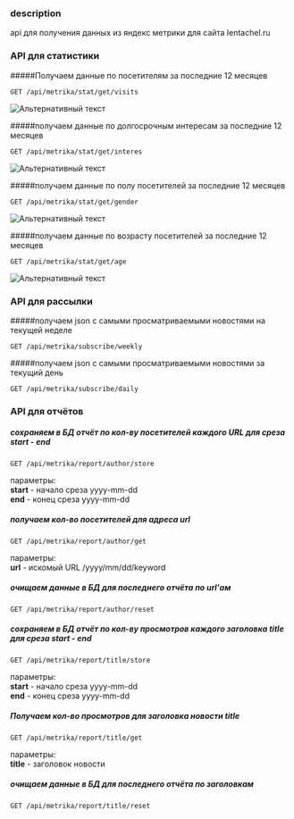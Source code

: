 ### description
api для получения данных из яндекс метрики для сайта lentachel.ru

### API для статистики  

#####Получаем данные по посетителям за последние 12 месяцев
```http request
GET /api/metrika/stat/get/visits
``` 
![Альтернативный текст](https://lentachel.ru/netcat_files/userfiles/static/stat.png)  

  
#####получаем данные по долгосрочным интересам за последние 12 месяцев
```http request
GET /api/metrika/stat/get/interes
```    
![Альтернативный текст](https://lentachel.ru/netcat_files/userfiles/static/interes.png?1559409539)


#####получаем данные по полу посетителей за последние 12 месяцев

```http request
GET /api/metrika/stat/get/gender
```  
![Альтернативный текст](https://lentachel.ru/netcat_files/userfiles/static/gender.png?1559409536)


#####получаем данные по возрасту посетителей за последние 12 месяцев
```http request
GET /api/metrika/stat/get/age
```
![Альтернативный текст](https://lentachel.ru/netcat_files/userfiles/static/age.png?1559409534)


### API для рассылки  

#####получаем json с самыми просматриваемыми новостями на текущей неделе
```http request
GET /api/metrika/subscribe/weekly
```
  
#####получаем json с самыми просматриваемыми новостями за текущий день
```http request
GET /api/metrika/subscribe/daily
```


### API для отчётов  

##### сохраняем в БД отчёт по кол-ву посетителей каждого URL для среза start - end
```http request
GET /api/metrika/report/author/store
```
параметры:   
**start** - начало среза yyyy-mm-dd  
**end** - конец среза yyyy-mm-dd  
  
##### получаем кол-во посетителей для адреса url
```http request
GET /api/metrika/report/author/get
```
параметры:  
**url** - искомый URL /yyyy/mm/dd/keyword  
  
##### очищаем данные в БД для последнего отчёта по url'ам
```http request
GET /api/metrika/report/author/reset
```

##### сохраняем в БД отчёт по кол-ву просмотров каждого заголовка title для среза start - end
```http request
GET /api/metrika/report/title/store
```
параметры:   
**start** - начало среза yyyy-mm-dd  
**end** - конец среза yyyy-mm-dd  

##### Получаем кол-во просмотров для заголовка новости title
```http request
GET /api/metrika/report/title/get
```
параметры:  
**title** - заголовок новости  

##### очищаем данные в БД для последнего отчёта по заголовкам
```http request
GET /api/metrika/report/title/reset
```